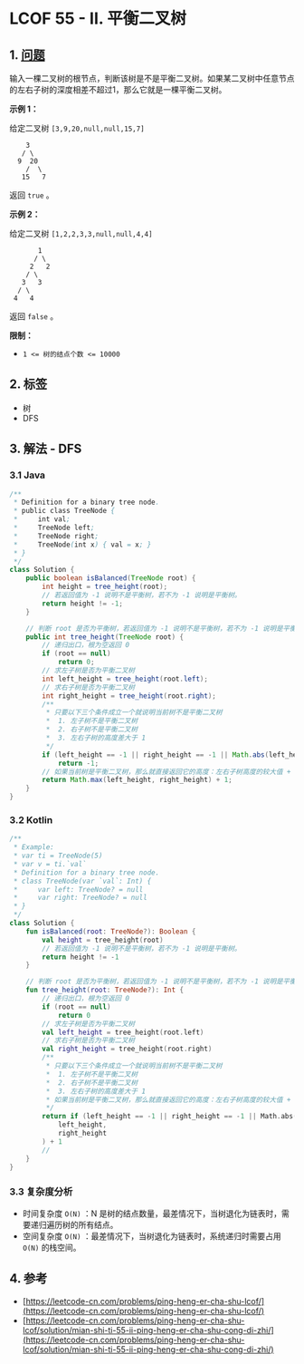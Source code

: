 # LCOF 55 - II. 平衡二叉树

## 1. [问题](https://leetcode-cn.com/problems/ping-heng-er-cha-shu-lcof/)

输入一棵二叉树的根节点，判断该树是不是平衡二叉树。如果某二叉树中任意节点的左右子树的深度相差不超过1，那么它就是一棵平衡二叉树。

**示例 1：**

给定二叉树 `[3,9,20,null,null,15,7]`

```text
    3
   / \
  9  20
    /  \
   15   7
```

返回 `true` 。

**示例 2：**

给定二叉树 `[1,2,2,3,3,null,null,4,4]`

```text
       1
      / \
     2   2
    / \
   3   3
  / \
 4   4
```

返回 `false` 。

**限制：**

* `1 <= 树的结点个数 <= 10000`

## 2. 标签

* 树
* DFS

## 3. 解法 - DFS

### 3.1 Java

```java
/**
 * Definition for a binary tree node.
 * public class TreeNode {
 *     int val;
 *     TreeNode left;
 *     TreeNode right;
 *     TreeNode(int x) { val = x; }
 * }
 */
class Solution {
    public boolean isBalanced(TreeNode root) {
        int height = tree_height(root);
        // 若返回值为 -1 说明不是平衡树，若不为 -1 说明是平衡树。
        return height != -1;
    }

    // 判断 root 是否为平衡树，若返回值为 -1 说明不是平衡树，若不为 -1 说明是平衡树。
    public int tree_height(TreeNode root) {
        // 递归出口，根为空返回 0
        if (root == null)
            return 0;
        // 求左子树是否为平衡二叉树
        int left_height = tree_height(root.left);
        // 求右子树是否为平衡二叉树
        int right_height = tree_height(root.right);
        /**
         * 只要以下三个条件成立一个就说明当前树不是平衡二叉树
         *  1. 左子树不是平衡二叉树
         *  2. 右子树不是平衡二叉树
         *  3. 左右子树的高度差大于 1
         */
        if (left_height == -1 || right_height == -1 || Math.abs(left_height - right_height) > 1)
            return -1;
        // 如果当前树是平衡二叉树，那么就直接返回它的高度：左右子树高度的较大值 + 1 （别忘记加上 1 ）
        return Math.max(left_height, right_height) + 1;
    }
}
```

### 3.2 Kotlin

```kotlin
/**
 * Example:
 * var ti = TreeNode(5)
 * var v = ti.`val`
 * Definition for a binary tree node.
 * class TreeNode(var `val`: Int) {
 *     var left: TreeNode? = null
 *     var right: TreeNode? = null
 * }
 */
class Solution {
    fun isBalanced(root: TreeNode?): Boolean {
        val height = tree_height(root)
        // 若返回值为 -1 说明不是平衡树，若不为 -1 说明是平衡树。
        return height != -1
    }

    // 判断 root 是否为平衡树，若返回值为 -1 说明不是平衡树，若不为 -1 说明是平衡树。
    fun tree_height(root: TreeNode?): Int {
        // 递归出口，根为空返回 0
        if (root == null)
            return 0
        // 求左子树是否为平衡二叉树
        val left_height = tree_height(root.left)
        // 求右子树是否为平衡二叉树
        val right_height = tree_height(root.right)
        /**
         * 只要以下三个条件成立一个就说明当前树不是平衡二叉树
         *  1. 左子树不是平衡二叉树
         *  2. 右子树不是平衡二叉树
         *  3. 左右子树的高度差大于 1
         * 如果当前树是平衡二叉树，那么就直接返回它的高度：左右子树高度的较大值 + 1 （别忘记加上 1 ）
         */
        return if (left_height == -1 || right_height == -1 || Math.abs(left_height - right_height) > 1) -1 else Math.max(
            left_height,
            right_height
        ) + 1
        // 
    }
}
```

### 3.3 复杂度分析

* 时间复杂度 `O(N)` ：N 是树的结点数量，最差情况下，当树退化为链表时，需要递归遍历树的所有结点。
* 空间复杂度 `O(N)` ：最差情况下，当树退化为链表时，系统递归时需要占用 `O(N)` 的栈空间。

## 4. 参考

* [https://leetcode-cn.com/problems/ping-heng-er-cha-shu-lcof/](https://leetcode-cn.com/problems/ping-heng-er-cha-shu-lcof/)
* [https://leetcode-cn.com/problems/ping-heng-er-cha-shu-lcof/solution/mian-shi-ti-55-ii-ping-heng-er-cha-shu-cong-di-zhi/](https://leetcode-cn.com/problems/ping-heng-er-cha-shu-lcof/solution/mian-shi-ti-55-ii-ping-heng-er-cha-shu-cong-di-zhi/)

